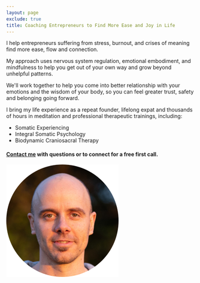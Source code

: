 ```yaml
---
layout: page
exclude: true
title: Coaching Entrepreneurs to Find More Ease and Joy in Life
---
```



I help entrepreneurs suffering from stress, burnout, and crises of meaning find more ease, flow and connection.

My approach uses nervous system regulation, emotional embodiment, and mindfulness to help you get out of your own way and grow beyond unhelpful patterns.

We'll work together to help you come into better relationship with your emotions and the wisdom of your body, so you can feel greater trust, safety and belonging going forward.

I bring my life experience as a repeat founder, lifelong expat and thousands of hours in meditation and professional therapeutic trainings, including:

* Somatic Experiencing
* Integral Somatic Psychology
* Biodynamic Craniosacral Therapy



#### [Contact me](https://laverick.paperform.co) with questions or to connect for a free first call.


![Dustin](/images/dustin-circle-sm.png)



